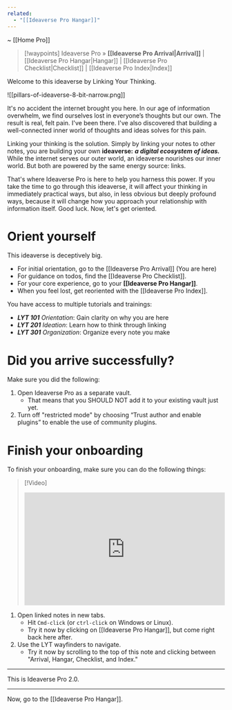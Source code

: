 ```yaml
---
related:
  - "[[Ideaverse Pro Hangar]]"
---
```

~ [[Home Pro]] 

> [!waypoints] Ideaverse Pro » **[[Ideaverse Pro Arrival|Arrival]]** | [[Ideaverse Pro Hangar|Hangar]] | [[Ideaverse Pro Checklist|Checklist]] | [[Ideaverse Pro Index|Index]]  

Welcome to this ideaverse by Linking Your Thinking. 

![[pillars-of-ideaverse-8-bit-narrow.png]]

It's no accident the internet brought you here. In our age of information overwhelm, we find ourselves lost in everyone’s thoughts but our own. The result is real, felt pain. I've been there. I've also discovered that building a well-connected inner world of thoughts and ideas solves for this pain. 

Linking your thinking is the solution. Simply by linking your notes to other notes, you are building your own **ideaverse:** ***a digital ecosystem of ideas.*** While the internet serves our outer world, an ideaverse nourishes our inner world. But both are powered by the same energy source: links. 

That's where Ideaverse Pro is here to help you harness this power. If you take the time to go through this ideaverse, it will affect your thinking in immediately practical ways, but also, in less obvious but deeply profound ways, because it will change how you approach your relationship with information itself. Good luck. Now, let's get oriented.

# Orient yourself 

This ideaverse is deceptively big. 

- For initial orientation, go to the [[Ideaverse Pro Arrival]] (You are here)
- For guidance on todos, find the [[Ideaverse Pro Checklist]].
- For your core experience, go to your **[[Ideaverse Pro Hangar]]**.
- When you feel lost, get reoriented with the [[Ideaverse Pro Index]].

You have access to multiple tutorials and trainings:

- ***LYT 101*** *Orientation*: Gain clarity on why you are here
- ***LYT 201*** *Ideation*: Learn how to think through linking
- ***LYT 301*** *Organization*: Organize every note you make

# Did you arrive successfully?

Make sure you did the following:

1. Open Ideaverse Pro as a separate vault. 
	- That means that you SHOULD NOT add it to your existing vault just yet.
2. Turn off "restricted mode" by choosing “Trust author and enable plugins” to enable the use of community plugins.

# Finish your onboarding

To finish your onboarding, make sure you can do the following things:

> [!Video]
>  <div style="padding:56.25% 0 0 0;position:relative;"><iframe src="https://player.vimeo.com/video/1075911207?badge=0&amp;autopause=0&amp;player_id=0&amp;app_id=58479" frameborder="0" allow="autoplay; fullscreen; picture-in-picture; clipboard-write; encrypted-media" style="position:absolute;top:0;left:0;width:100%;height:100%;" title="Arriving into Ideaverse Pro"></iframe></div>

1. Open linked notes in new tabs.
	- Hit `Cmd-click` (or `ctrl-click` on Windows or Linux).
	- Try it now by clicking on [[Ideaverse Pro Hangar]], but come right back here after.
2. Use the LYT wayfinders to navigate.
	- Try it now by scrolling to the top of this note and clicking between "Arrival, Hangar,  Checklist, and Index."

---

This is Ideaverse Pro 2.0.

---

Now, go to the [[Ideaverse Pro Hangar]].